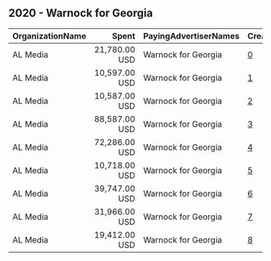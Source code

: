 ## 2020 - Warnock for Georgia 
|OrganizationName|Spent|PayingAdvertiserNames|CreativeUrls|Impressions|Genders|AgeBrackets|CountryCodes|BillingAddresses|CandidateBallotInformation|
|:---|---:|:---|:---|---:|:---|:---|:---|:---|:---|
|AL Media|21,780.00 USD|Warnock for Georgia|[0](https://www.snap.com/political-ads/asset/ab7932e8df0ded49993acbb1c0395a7d20c77515f3478640b6d71b0f3ebea54f?mediaType=mp4)|2,382,755||18+|united states|"222 W Ontario, Suite 600,,Chicago,60654,US"|Warnock for Georgia|
|AL Media|10,597.00 USD|Warnock for Georgia|[1](https://www.snap.com/political-ads/asset/a097624f96af6532d916ca887153143d959a67e361e40dd631c3853e0c60f103?mediaType=mp4)|4,449,718||18+|united states|"222 W Ontario, Suite 600,,Chicago,60654,US"|Reverend Raphael Warnock|
|AL Media|10,587.00 USD|Warnock for Georgia|[2](https://www.snap.com/political-ads/asset/a4ae66377b18ca2df97ac223e27a6793a580864061287f670cd902d792533874?mediaType=mp4)|4,453,321||18+|united states|"222 W Ontario, Suite 600,,Chicago,60654,US"|Reverend Raphael Warnock|
|AL Media|88,587.00 USD|Warnock for Georgia|[3](https://www.snap.com/political-ads/asset/4d45ae5c37175a1a3c3af82736329111892baa92a01b83720cac3ab441040ece?mediaType=mp4)|18,655,581||18+|united states|"222 W Ontario, Suite 600,,Chicago,60654,US"|Raphael Warnock|
|AL Media|72,286.00 USD|Warnock for Georgia|[4](https://www.snap.com/political-ads/asset/4052e49dbb2db0096b7d173b4bb523f05f15522af9f054fc4ad3febcfbd841fc?mediaType=mp4)|16,171,592||18+|united states|"222 W Ontario, Suite 600,,Chicago,60654,US"||
|AL Media|10,718.00 USD|Warnock for Georgia|[5](https://www.snap.com/political-ads/asset/cc1d661c9852276c810be5bd1afc806a694098c97618cdabaabc7bd1c5420a1a?mediaType=mp4)|4,511,646||18+|united states|"222 W Ontario, Suite 600,,Chicago,60654,US"|Reverend Raphael Warnock|
|AL Media|39,747.00 USD|Warnock for Georgia|[6](https://www.snap.com/political-ads/asset/935aa4408ca9d0fca150f3da4c6037f29af57a654fe66b64062a8605ae65ce1d?mediaType=mp4)|8,892,054||18+|united states|"222 W Ontario, Suite 600,,Chicago,60654,US"||
|AL Media|31,966.00 USD|Warnock for Georgia|[7](https://www.snap.com/political-ads/asset/ec427d01635cc1ddc35dd0fe52126c9e4060927ccb12be172538082d2a25305f?mediaType=mp4)|7,151,399||18+|united states|"222 W Ontario, Suite 600,,Chicago,60654,US"||
|AL Media|19,412.00 USD|Warnock for Georgia|[8](https://www.snap.com/political-ads/asset/935aa4408ca9d0fca150f3da4c6037f29af57a654fe66b64062a8605ae65ce1d?mediaType=mp4)|4,089,217||18+|united states|"222 W Ontario, Suite 600,,Chicago,60654,US"|Raphael Warnock|

